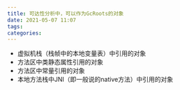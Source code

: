```yaml
---
title: 可达性分析中，可以作为GcRoots的对象
date: 2021-05-07 11:07
tags: 
categories: 
---
```


<!--more-->

- 虚拟机栈（栈帧中的本地变量表）中引用的对象
- 方法区中类静态属性引用的对象
- 方法区中常量引用的对象
- 本地方法栈中JNI（即一般说的native方法）中引用的对象